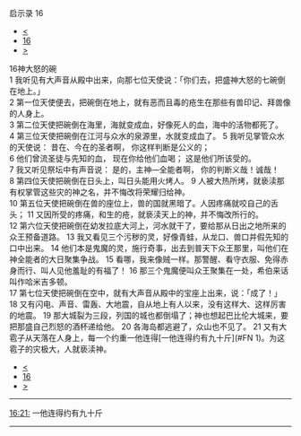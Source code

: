 ﻿





 启示录 16




* [<](bible/REV15.md)
* [16](bible/REV.md)
* [>](bible/REV17.md)



 
16神大怒的碗  
1 我听见有大声音从殿中出来，向那七位天使说：「你们去，把盛神大怒的七碗倒在地上。」  
2 第一位天使便去，把碗倒在地上，就有恶而且毒的疮生在那些有兽印记、拜兽像的人身上。  
3 第二位天使把碗倒在海里，海就变成血，好像死人的血，海中的活物都死了。  
4 第三位天使把碗倒在江河与众水的泉源里，水就变成血了。 
5 我听见掌管众水的天使说： 昔在、今在的圣者啊， 你这样判断是公义的；  
6 他们曾流圣徒与先知的血， 现在你给他们血喝； 这是他们所该受的。  
7 我又听见祭坛中有声音说： 是的，主神—全能者啊， 你的判断义哉！诚哉！  
8 第四位天使把碗倒在日头上，叫日头能用火烤人。 
9 人被大热所烤，就亵渎那有权掌管这些灾的神之名，并不悔改将荣耀归给神。  
10 第五位天使把碗倒在兽的座位上，兽的国就黑暗了。人因疼痛就咬自己的舌头； 
11 又因所受的疼痛，和生的疮，就亵渎天上的神，并不悔改所行的。  
12 第六位天使把碗倒在幼发拉底大河上，河水就干了，要给那从日出之地所来的众王预备道路。 
13 我又看见三个污秽的灵，好像青蛙，从龙口、兽口并假先知的口中出来。 
14 他们本是鬼魔的灵，施行奇事，出去到普天下众王那里，叫他们在神全能者的大日聚集争战。 
15 看哪，我来像贼一样。那警醒、看守衣服、免得赤身而行、叫人见他羞耻的有福了！ 
16 那三个鬼魔便叫众王聚集在一处，希伯来话叫作哈米吉多顿。  
17 第七位天使把碗倒在空中，就有大声音从殿中的宝座上出来，说：「成了！」 
18 又有闪电、声音、雷轰、大地震，自从地上有人以来，没有这样大、这样厉害的地震。 
19 那大城裂为三段，列国的城也都倒塌了；神也想起巴比伦大城来，要把那盛自己烈怒的酒杯递给他。 
20 各海岛都逃避了，众山也不见了。 
21 又有大雹子从天落在人身上，每一个约重一他连得[一他连得约有九十斤](#FN
1)。为这雹子的灾极大，人就亵渎神。 
* [<](bible/REV15.md)
* [16](bible/REV.md)
* [>](bible/REV17.md)





---


[16:21:](#V21)
一他连得约有九十斤




---









